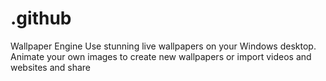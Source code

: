 # .github
Wallpaper Engine Use stunning live wallpapers on your Windows desktop. Animate your own images to create new wallpapers or import videos and websites and share
